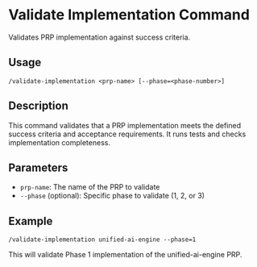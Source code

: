 # Validate Implementation Command

Validates PRP implementation against success criteria.

## Usage
```
/validate-implementation <prp-name> [--phase=<phase-number>]
```

## Description
This command validates that a PRP implementation meets the defined success criteria and acceptance requirements. It runs tests and checks implementation completeness.

## Parameters
- `prp-name`: The name of the PRP to validate
- `--phase` (optional): Specific phase to validate (1, 2, or 3)

## Example
```
/validate-implementation unified-ai-engine --phase=1
```

This will validate Phase 1 implementation of the unified-ai-engine PRP.